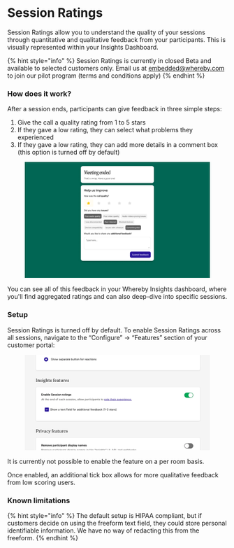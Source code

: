 # Session Ratings

Session Ratings allow you to understand the quality of your sessions through quantitative and qualitative feedback from your participants. This is visually represented within your Insights Dashboard.

{% hint style="info" %}
Session Ratings is currently in closed Beta and available to selected customers only. Email us at [embedded@whereby.com](mailto:embedded@whereby.com) to join our pilot program (terms and conditions apply)
{% endhint %}

### How does it work?

After a session ends, participants can give feedback in three simple steps:

1. Give the call a quality rating from 1 to 5 stars
2. If they gave a low rating, they can select what problems they experienced
3. If they gave a low rating, they can add more details in a comment box (this option is turned off by default)

<figure><img src="../../.gitbook/assets/in-room.jpg" alt=""><figcaption></figcaption></figure>

You can see all of this feedback in your Whereby Insights dashboard, where you'll find aggregated ratings and can also deep-dive into specific sessions.

### **Setup**

Session Ratings is turned off by default. To enable Session Ratings across all sessions, navigate to the “Configure” → “Features” section of your customer portal:

<figure><img src="../../.gitbook/assets/Insights Settings.webp" alt=""><figcaption></figcaption></figure>

It is currently not possible to enable the feature on a per room basis.

Once enabled, an additional tick box allows for more qualitative feedback from low scoring users.

### **Known limitations**

{% hint style="info" %}
The default setup is HIPAA compliant, but if customers decide on using the freeform text field, they could store personal identifiable information. We have no way of redacting this from the freeform.
{% endhint %}
